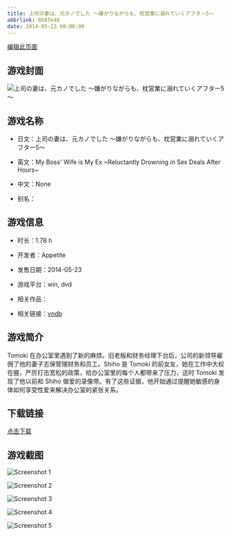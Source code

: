 ```yaml
---
title: 上司の妻は、元カノでした ～嫌がりながらも、枕営業に溺れていくアフター5～
abbrlink: 8b8fe48
date: 2014-05-23 00:00:00
---
```

[编辑此页面](https://github.com/ACG-3/ADV3-source/blob/main/source/_posts/games/%E4%B8%8A%E5%8F%B8%E3%81%AE%E5%A6%BB%E3%81%AF%E3%80%81%E5%85%83%E3%82%AB%E3%83%8E%E3%81%A7%E3%81%97%E3%81%9F%20%EF%BD%9E%E5%AB%8C%E3%81%8C%E3%82%8A%E3%81%AA%E3%81%8C%E3%82%89%E3%82%82%E3%80%81%E6%9E%95%E5%96%B6%E6%A5%AD%E3%81%AB%E6%BA%BA%E3%82%8C%E3%81%A6%E3%81%84%E3%81%8F%E3%82%A2%E3%83%95%E3%82%BF%E3%83%BC5%EF%BD%9E.md)

## 游戏封面

![上司の妻は、元カノでした ～嫌がりながらも、枕営業に溺れていくアフター5～](https://pan.timero.xyz/d/onedrive/img_lib_001/%E4%B8%8A%E5%8F%B8%E3%81%AE%E5%A6%BB%E3%81%AF%E3%80%81%E5%85%83%E3%82%AB%E3%83%8E%E3%81%A7%E3%81%97%E3%81%9F%20%EF%BD%9E%E5%AB%8C%E3%81%8C%E3%82%8A%E3%81%AA%E3%81%8C%E3%82%89%E3%82%82%E3%80%81%E6%9E%95%E5%96%B6%E6%A5%AD%E3%81%AB%E6%BA%BA%E3%82%8C%E3%81%A6%E3%81%84%E3%81%8F%E3%82%A2%E3%83%95%E3%82%BF%E3%83%BC5%EF%BD%9E_cover.avif)


## 游戏名称

- 日文：上司の妻は、元カノでした ～嫌がりながらも、枕営業に溺れていくアフター5～
- 英文：My Boss' Wife is My Ex ~Reluctantly Drowning in Sex Deals After Hours~
- 中文：None

- 别名：


## 游戏信息

- 时长：1.78 h
- 开发者：Appetite
- 发售日期：2014-05-23
- 游戏平台：win, dvd
- 相关作品：

- 相关链接：[vndb](https://vndb.org/v14825)


## 游戏简介

Tomoki 在办公室里遇到了新的麻烦。旧老板和财务经理下台后，公司的新领导雇佣了他的妻子志保管理财务和员工。Shiho 是 Tomoki 的前女友，她在工作中大权在握，严厉打击宽松的政策，给办公室里的每个人都带来了压力，这时 Tomoki 发现了他以前和 Shiho 做爱的录像带。有了这些证据，他开始通过提醒她敏感的身体如何享受性爱来解决办公室的紧张关系。


## 下载链接

[点击下载](https://pan.timero.xyz/onedrive/adv_lib_001/%E4%B8%8A%E5%8F%B8%E3%81%AE%E5%A6%BB%E3%81%AF%E3%80%81%E5%85%83%E3%82%AB%E3%83%8E%E3%81%A7%E3%81%97%E3%81%9F%20%EF%BD%9E%E5%AB%8C%E3%81%8C%E3%82%8A%E3%81%AA%E3%81%8C%E3%82%89%E3%82%82%E3%80%81%E6%9E%95%E5%96%B6%E6%A5%AD%E3%81%AB%E6%BA%BA%E3%82%8C%E3%81%A6%E3%81%84%E3%81%8F%E3%82%A2%E3%83%95%E3%82%BF%E3%83%BC5%EF%BD%9E)


## 游戏截图


![Screenshot 1](https://pan.timero.xyz/d/onedrive/img_lib_001/%E4%B8%8A%E5%8F%B8%E3%81%AE%E5%A6%BB%E3%81%AF%E3%80%81%E5%85%83%E3%82%AB%E3%83%8E%E3%81%A7%E3%81%97%E3%81%9F%20%EF%BD%9E%E5%AB%8C%E3%81%8C%E3%82%8A%E3%81%AA%E3%81%8C%E3%82%89%E3%82%82%E3%80%81%E6%9E%95%E5%96%B6%E6%A5%AD%E3%81%AB%E6%BA%BA%E3%82%8C%E3%81%A6%E3%81%84%E3%81%8F%E3%82%A2%E3%83%95%E3%82%BF%E3%83%BC5%EF%BD%9E_Screenshot_1.avif)

![Screenshot 2](https://pan.timero.xyz/d/onedrive/img_lib_001/%E4%B8%8A%E5%8F%B8%E3%81%AE%E5%A6%BB%E3%81%AF%E3%80%81%E5%85%83%E3%82%AB%E3%83%8E%E3%81%A7%E3%81%97%E3%81%9F%20%EF%BD%9E%E5%AB%8C%E3%81%8C%E3%82%8A%E3%81%AA%E3%81%8C%E3%82%89%E3%82%82%E3%80%81%E6%9E%95%E5%96%B6%E6%A5%AD%E3%81%AB%E6%BA%BA%E3%82%8C%E3%81%A6%E3%81%84%E3%81%8F%E3%82%A2%E3%83%95%E3%82%BF%E3%83%BC5%EF%BD%9E_Screenshot_2.avif)

![Screenshot 3](https://pan.timero.xyz/d/onedrive/img_lib_001/%E4%B8%8A%E5%8F%B8%E3%81%AE%E5%A6%BB%E3%81%AF%E3%80%81%E5%85%83%E3%82%AB%E3%83%8E%E3%81%A7%E3%81%97%E3%81%9F%20%EF%BD%9E%E5%AB%8C%E3%81%8C%E3%82%8A%E3%81%AA%E3%81%8C%E3%82%89%E3%82%82%E3%80%81%E6%9E%95%E5%96%B6%E6%A5%AD%E3%81%AB%E6%BA%BA%E3%82%8C%E3%81%A6%E3%81%84%E3%81%8F%E3%82%A2%E3%83%95%E3%82%BF%E3%83%BC5%EF%BD%9E_Screenshot_3.avif)

![Screenshot 4](https://pan.timero.xyz/d/onedrive/img_lib_001/%E4%B8%8A%E5%8F%B8%E3%81%AE%E5%A6%BB%E3%81%AF%E3%80%81%E5%85%83%E3%82%AB%E3%83%8E%E3%81%A7%E3%81%97%E3%81%9F%20%EF%BD%9E%E5%AB%8C%E3%81%8C%E3%82%8A%E3%81%AA%E3%81%8C%E3%82%89%E3%82%82%E3%80%81%E6%9E%95%E5%96%B6%E6%A5%AD%E3%81%AB%E6%BA%BA%E3%82%8C%E3%81%A6%E3%81%84%E3%81%8F%E3%82%A2%E3%83%95%E3%82%BF%E3%83%BC5%EF%BD%9E_Screenshot_4.avif)

![Screenshot 5](https://pan.timero.xyz/d/onedrive/img_lib_001/%E4%B8%8A%E5%8F%B8%E3%81%AE%E5%A6%BB%E3%81%AF%E3%80%81%E5%85%83%E3%82%AB%E3%83%8E%E3%81%A7%E3%81%97%E3%81%9F%20%EF%BD%9E%E5%AB%8C%E3%81%8C%E3%82%8A%E3%81%AA%E3%81%8C%E3%82%89%E3%82%82%E3%80%81%E6%9E%95%E5%96%B6%E6%A5%AD%E3%81%AB%E6%BA%BA%E3%82%8C%E3%81%A6%E3%81%84%E3%81%8F%E3%82%A2%E3%83%95%E3%82%BF%E3%83%BC5%EF%BD%9E_Screenshot_5.avif)


